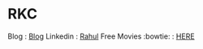 # RKC

Blog : [Blog](http://techitright.webflow.io/)
Linkedin : [Rahul](linkedin.com/in/rahulchauhan-linkedin)
Free Movies :bowtie: : [HERE](http://yify.tv/)
